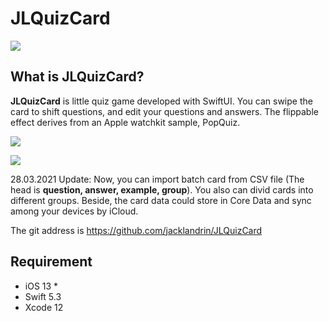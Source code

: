 # JLQuizCard
![](http://www.jacklandrin.com/wp-content/uploads/2020/04/quiz-card-icon-2.jpg)
## What is JLQuizCard?
**JLQuizCard** is little quiz game developed with SwiftUI. You can swipe the card to shift questions, and edit your questions and answers. The flippable effect derives from an Apple watchkit sample, PopQuiz. 

![](http://www.jacklandrin.com/wp-content/uploads/2021/03/IMG_6708-1.png)

![](http://www.jacklandrin.com/wp-content/uploads/2021/03/IMG_6709-1.png)

28.03.2021 Update:
Now, you can import batch card from CSV file (The head is **question, answer, example, group**). You also can divid cards into different groups. Beside, the card data could store in Core Data and sync among your devices by iCloud.


The git address is <https://github.com/jacklandrin/JLQuizCard>
## Requirement
* iOS 13 *
* Swift 5.3
* Xcode 12